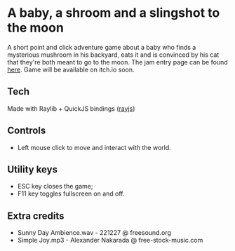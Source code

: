 # A baby, a shroom and a slingshot to the moon

A short point and click adventure game about a baby who finds a mysterious mushroom in his backyard, eats it and is convinced by his cat that they're both meant to go to the moon. The jam entry page can be found [here](https://globalgamejam.org/games/2024/baby-shroom-and-sligshot-moon-7). Game will be available on itch.io soon.

## Tech
Made with Raylib + QuickJS bindings ([rayjs](https://github.com/mode777/rayjs))

## Controls
- Left mouse click to move and interact with the world.

## Utility keys 
- ESC key closes the game;
- F11 key toggles fullscreen on and off.

## Extra credits
- Sunny Day Ambience.wav - 221227 @ freesound.org
- Simple Joy.mp3 - Alexander Nakarada @ free-stock-music.com